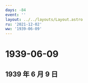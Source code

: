 ```yaml
---
days: -84
event: ''
layout: ../../layouts/Layout.astro
ru: '2021-12-02'
ww: '1939-06-09'
---
```


# 1939-06-09

## 1939 年 6 月 9 日